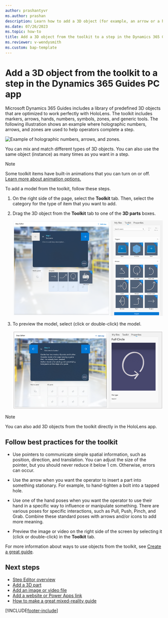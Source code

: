 ```yaml
---
author: prashantyvr
ms.author: prashan
description: Learn how to add a 3D object (for example, an arrow or a hand) to a step in the Dynamics 365 Guides PC app. 
ms.date: 07/26/2023
ms.topic: how-to
title: Add a 3D object from the toolkit to a step in the Dynamics 365 Guides PC app
ms.reviewer: v-wendysmith
ms.custom: bap-template
---
```


# Add a 3D object from the toolkit to a step in the Dynamics 365 Guides PC app

Microsoft Dynamics 365 Guides includes a library of predefined 3D objects that are optimized to work perfectly with HoloLens. The toolkit includes markers, arrows, hands, numbers, symbols, zones, and generic tools. The following illustration shows an example where holographic numbers, arrows, and zones are used to help operators complete a step.

![Example of holographic numbers, arrows, and zones.](media/3d-toolkit-example.PNG "Example of holographic numbers, arrows, and zones")

You can mix and match different types of 3D objects. You can also use the same object (instance) as many times as you want in a step.

> [!NOTE]
> Some toolkit items have built-in animations that you can turn on or off. [Learn more about animation options.](hololens-app-animations.md)

To add a model from the toolkit, follow these steps.

1. On the right side of the page, select the **Toolkit** tab. Then, select the category for the type of item that you want to add.

1. Drag the 3D object from the **Toolkit** tab to one of the **3D parts** boxes.

    ![Screenshot of the Toolkit tab highlighted dragging an arrow.](media/select-3D-toolkit.png "Screenshot of the Toolkit tab highlighted dragging an arrow")

1. To preview the model, select (click or double-click) the model.

    ![Screenshot of the Properties tab.](media/properties-tab.png "Screenshot of the Properties tab")

> [!NOTE]
> You can also add 3D objects from the toolkit directly in the HoloLens app.

## Follow best practices for the toolkit

- Use pointers to communicate simple spatial information, such as position, direction, and translation. You can adjust the size of the pointer, but you should never reduce it below 1 cm. Otherwise, errors can occur.

- Use the arrow when you want the operator to insert a part into something stationary. For example, to hand-tighten a bolt into a tapped hole.

- Use one of the hand poses when you want the operator to use their hand in a specific way to influence or manipulate something. There are various poses for specific interactions, such as Pull, Push, Pinch, and Grab. Combine these standard poses with arrows and/or icons to add more meaning.

- Preview the image or video on the right side of the screen by selecting it (click or double-click) in the **Toolkit** tab.

For more information about ways to use objects from the toolkit, see [Create a great guide](great-guide.md).

## Next steps

- [Step Editor overview](pc-app-step-editor-overview.md)
- [Add a 3D part](pc-app-add-3D-part.md)
- [Add an image or video file](pc-app-add-media.md)
- [Add a website or Power Apps link](pc-app-website-powerapps-link.md)
- [How to make a great mixed-reality guide](great-guide.md)

[!INCLUDE[footer-include](../includes/footer-banner.md)]
